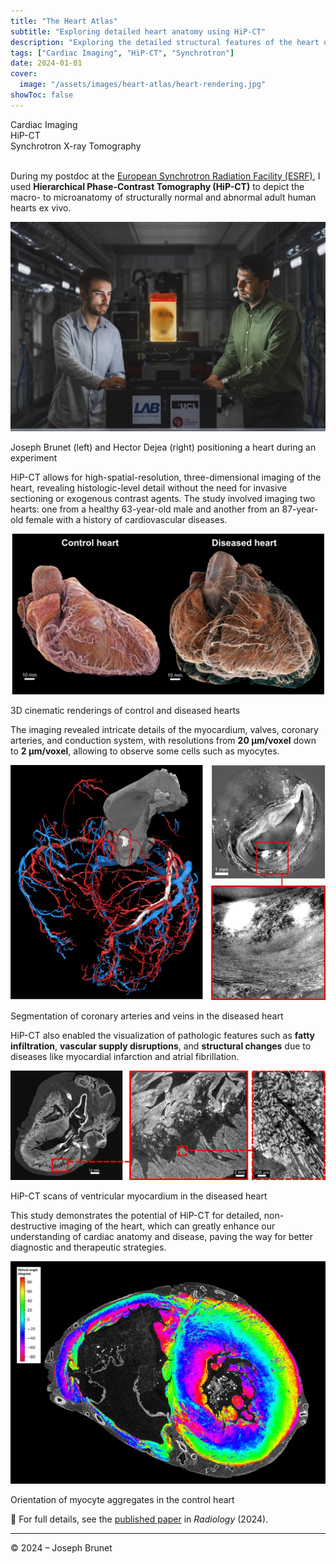 ```yaml
---
title: "The Heart Atlas"
subtitle: "Exploring detailed heart anatomy using HiP-CT"
description: "Exploring the detailed structural features of the heart using Hierarchical Phase-Contrast Tomography (HiP-CT)"
tags: ["Cardiac Imaging", "HiP-CT", "Synchrotron"]
date: 2024-01-01
cover:
  image: "/assets/images/heart-atlas/heart-rendering.jpg"
showToc: false
---
```


<div class="categories">
  <div class="option-tag"><i class="fas fa-heart"></i> Cardiac Imaging</div>
  <div class="option-tag"><i class="fas fa-cogs"></i> HiP-CT</div>
  <div class="option-tag"><i class="fas fa-microscope"></i> Synchrotron X-ray Tomography</div>
</div>

<br>

During my postdoc at the <a href="https://www.esrf.eu/" class="text-link">European Synchrotron Radiation Facility (ESRF)</a>, I used **Hierarchical Phase-Contrast Tomography (HiP-CT)** to depict the macro- to microanatomy of structurally normal and abnormal adult human hearts ex vivo.  

<div>
  <img src="/assets/images/heart-atlas/Cande_ESRF.jpg" alt="Joseph Brunet and Hector Dejea positioning a heart during an experiment">
  <p class="img-legend">Joseph Brunet (left) and Hector Dejea (right) positioning a heart during an experiment</p>
</div>

HiP-CT allows for high-spatial-resolution, three-dimensional imaging of the heart, revealing histologic-level detail without the need for invasive sectioning or exogenous contrast agents. The study involved imaging two hearts: one from a healthy 63-year-old male and another from an 87-year-old female with a history of cardiovascular diseases.

<div>
  <img src="/assets/images/heart-atlas/figure1.jpg" alt="3D cinematic renderings of control and diseased hearts">
  <p class="img-legend">3D cinematic renderings of control and diseased hearts</p>
</div>

The imaging revealed intricate details of the myocardium, valves, coronary arteries, and conduction system, with resolutions from **20 µm/voxel** down to **2 µm/voxel**, allowing to observe some cells such as myocytes.

<div class="small-img-block">
  <img src="/assets/images/heart-atlas/figure5.jpg" alt="Segmentation of coronary arteries and veins in diseased heart">
  <p class="img-legend">Segmentation of coronary arteries and veins in the diseased heart</p>
</div>

HiP-CT also enabled the visualization of pathologic features such as **fatty infiltration**, **vascular supply disruptions**, and **structural changes** due to diseases like myocardial infarction and atrial fibrillation.

<div>
  <img src="/assets/images/heart-atlas/figure6.jpg" alt="Scans of ventricular myocardium">
  <p class="img-legend">HiP-CT scans of ventricular myocardium in the diseased heart</p>
</div>

This study demonstrates the potential of HiP-CT for detailed, non-destructive imaging of the heart, which can greatly enhance our understanding of cardiac anatomy and disease, paving the way for better diagnostic and therapeutic strategies.

<div class="small-img-block">
  <img src="/assets/images/heart-atlas/orientation.jpg" alt="Orientation of myocyte aggregates in control heart">
  <p class="img-legend">Orientation of myocyte aggregates in the control heart</p>
</div>

📄 For full details, see the <a href="https://doi.org/10.1148/radiol.232731" class="text-link">published paper</a> in *Radiology* (2024).

---

© 2024 – Joseph Brunet
